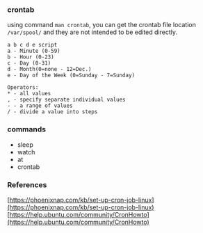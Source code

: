 

### crontab
using command `man crontab`, you can get the crontab file location `/var/spool/` and they are not intended to be edited directly. 

```
a b c d e script
a - Minute (0-59)
b - Hour (0-23)
c - Day (0-31)
d - Month(0=none - 12=Dec.)
e - Day of the Week (0=Sunday - 7=Sunday)

Operators:
* - all values
, - specify separate individual values
- - a range of values
/ - divide a value into steps
```



### commands
 * sleep
 * watch
 * at
 * crontab

 ### References
 [https://phoenixnap.com/kb/set-up-cron-job-linux](https://phoenixnap.com/kb/set-up-cron-job-linux)  
 [https://help.ubuntu.com/community/CronHowto](https://help.ubuntu.com/community/CronHowto)